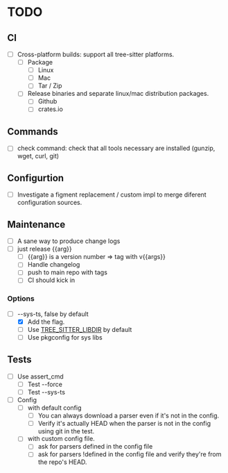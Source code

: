 # TODO

## CI

- [ ] Cross-platform builds: support all tree-sitter platforms.
  - [ ] Package
    - [ ] Linux
    - [ ] Mac
    - [ ] Tar / Zip
  - [ ] Release binaries and separate linux/mac distribution packages.
    - [ ] Github
    - [ ] crates.io

## Commands

- [ ] check command: check that all tools necessary are installed (gunzip, wget, curl, git)

## Configurtion

- [ ] Investigate a figment replacement / custom impl to merge diferent configuration
    sources.

## Maintenance

- [ ] A sane way to produce change logs
- [ ] just release {{arg}}
  - [ ] {{arg}} is a version number => tag with v{{args}}
  - [ ] Handle changelog
  - [ ] push to main repo with tags
  - [ ] CI should kick in

### Options

- [ ] --sys-ts, false by default
  - [x] Add the flag.
  - [ ] Use [TREE_SITTER_LIBDIR](https://github.com/tree-sitter/tree-sitter/blob/4f97cf850535a7b23e648aba6e355caed1f10231/cli/loader/src/lib.rs#L177)
        by default
  - [ ] Use pkgconfig for sys libs

## Tests

- [ ] Use assert_cmd
  - [ ] Test --force
  - [ ] Test --sys-ts
- [ ] Config
  - [ ] with default config
    - [ ] You can always download a parser even if it's not in the config.
    - [ ] Verify it's actually HEAD when the parser is not in the config using git in the test.
  - [ ] with custom config file.
    - [ ] ask for parsers defined in the config file
    - [ ] ask for parsers !defined in the config file and verify they're from the repo's HEAD.

